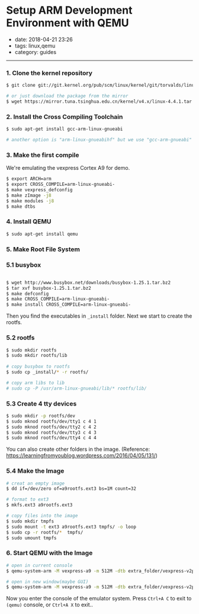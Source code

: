 # Setup ARM Development Environment with QEMU
- date: 2018-04-21 23:26
- tags: linux,qemu
- category: guides
----------

### 1. Clone the kernel repository

```bash
$ git clone git://git.kernel.org/pub/scm/linux/kernel/git/torvalds/linux.git

# or just download the package from the mirror
$ wget https://mirror.tuna.tsinghua.edu.cn/kernel/v4.x/linux-4.4.1.tar.xz
```


### 2. Install the Cross Compiling Toolchain 


```bash
$ sudo apt-get install gcc-arm-linux-gnueabi

# another option is "arm-linux-gnueabihf" but we use "gcc-arm-gnueabi" here
```

### 3. Make the first compile

We're emulating the vexpress Cortex A9 for demo.

```bash
$ export ARCH=arm  
$ export CROSS_COMPILE=arm-linux-gnueabi-  
$ make vexpress_defconfig  
$ make zImage -j8  
$ make modules -j8  
$ make dtbs 

```

### 4. Install QEMU

```bash
$ sudo apt-get install qemu
```

### 5. Make Root File System

### 5.1 busybox

```bash

$ wget http://www.busybox.net/downloads/busybox-1.25.1.tar.bz2  
$ tar xvf busybox-1.25.1.tar.bz2
$ make defconfig  
$ make CROSS_COMPILE=arm-linux-gnueabi-  
$ make install CROSS_COMPILE=arm-linux-gnueabi- 
```

Then you find the executables in `_install` folder. Next we start to create the rootfs.

### 5.2 rootfs


```bash
$ sudo mkdir rootfs
$ sudo mkdir rootfs/lib 
 
# copy busybox to rootfs
$ sudo cp _install/* -r rootfs/

# copy arm libs to lib
# sudo cp -P /usr/arm-linux-gnueabi/lib/* rootfs/lib/

```

### 5.3 Create 4 tty devices

```bash
$ sudo mkdir -p rootfs/dev
$ sudo mknod rootfs/dev/tty1 c 4 1  
$ sudo mknod rootfs/dev/tty2 c 4 2  
$ sudo mknod rootfs/dev/tty3 c 4 3  
$ sudo mknod rootfs/dev/tty4 c 4 4
```

You can also create other folders in the image. (Reference: <https://learningfromyoublog.wordpress.com/2016/04/05/131/>)


### 5.4 Make the Image

```bash
# creat an empty image
$ dd if=/dev/zero of=a9rootfs.ext3 bs=1M count=32  

# format to ext3
$ mkfs.ext3 a9rootfs.ext3  

# copy files into the image
$ sudo mkdir tmpfs  
$ sudo mount -t ext3 a9rootfs.ext3 tmpfs/ -o loop  
$ sudo cp -r rootfs/*  tmpfs/  
$ sudo umount tmpfs  

```

### 6. Start QEMU with the Image

```bash
# open in current console
$ qemu-system-arm -M vexpress-a9 -m 512M -dtb extra_folder/vexpress-v2p-ca9.dtb -kernel extra_folder/zImage -nographic -append "root=/dev/mmcblk0 rw console=ttyAMA0" -sd a9rootfs.ext3 

# open in new window(maybe GUI)
$ qemu-system-arm -M vexpress-a9 -m 512M -dtb extra_folder/vexpress-v2p-ca9.dtb -kernel extra_folder/zImage -append "root=/dev/mmcblk0 rw" -sd a9rootfs.ext3  

```

Now you enter the console of the emulator system. Press `Ctrl+A C` to exit to `(qemu)` console, or `Ctrl+A X` to exit..




